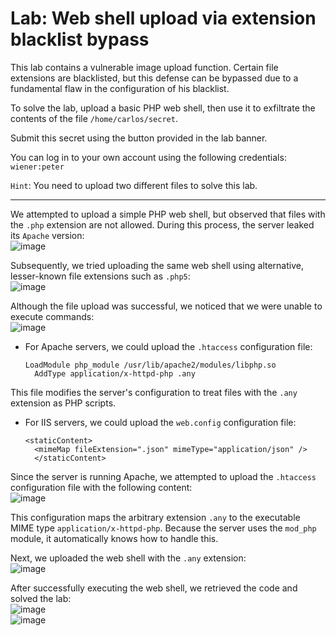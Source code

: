 # Lab: Web shell upload via extension blacklist bypass

This lab contains a vulnerable image upload function.
Certain file extensions are blacklisted, but this defense can be bypassed due to a fundamental flaw in the configuration of his blacklist.

To solve the lab, upload a basic PHP web shell, then use it to exfiltrate the contents of the file `/home/carlos/secret`.

Submit this secret using the button provided in the lab banner.

You can log in to your own account using the following credentials: `wiener:peter`

`Hint`: You need to upload two different files to solve this lab. 

---

We attempted to upload a simple PHP web shell, but observed that files with the `.php` extension are not allowed. During this process, the server leaked its `Apache` version:  
![image](https://github.com/user-attachments/assets/24658572-1585-4896-9cc8-0edcacc88c78)

Subsequently, we tried uploading the same web shell using alternative, lesser-known file extensions such as `.php5`:  
![image](https://github.com/user-attachments/assets/a8f709b0-529a-4cb9-8986-cda21d92b2bb)

Although the file upload was successful, we noticed that we were unable to execute commands:  
![image](https://github.com/user-attachments/assets/5b5ea732-dcc5-4eb7-8c04-f988b8946594)


- For Apache servers, we could upload the `.htaccess` configuration file:
  ```text
  LoadModule php_module /usr/lib/apache2/modules/libphp.so
    AddType application/x-httpd-php .any
  ```
 This file modifies the server's configuration to treat files with the `.any` extension as PHP scripts.
- For IIS servers, we could upload the `web.config` configuration file:
  ```text
  <staticContent>
    <mimeMap fileExtension=".json" mimeType="application/json" />
    </staticContent>
  ```

Since the server is running Apache, we attempted to upload the `.htaccess` configuration file with the following content:  
![image](https://github.com/user-attachments/assets/3e57a89e-acc8-451c-adf7-42dd59fa8480)

This configuration maps the arbitrary extension `.any` to the executable MIME type `application/x-httpd-php`. Because the server uses the `mod_php` module, it automatically knows how to handle this.

Next, we uploaded the web shell with the `.any` extension:  
![image](https://github.com/user-attachments/assets/e955caf2-2d91-4b22-b81e-cc23fc6994f6)

After successfully executing the web shell, we retrieved the code and solved the lab:  
![image](https://github.com/user-attachments/assets/c6eef6e7-d1f4-4f47-bd59-d65088790733)  
![image](https://github.com/user-attachments/assets/2ec5c20b-8fe6-4e1f-937f-2ca9f18ce4e5)






